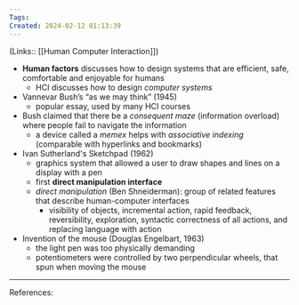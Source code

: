 ```yaml
---
Tags: 
Created: 2024-02-12 01:13:39
---
```

(Links:: [[Human Computer Interaction]])

- **Human factors** discusses how to design systems that are efficient, safe, comfortable and enjoyable for humans
	- HCI discusses how to design *computer systems*
- Vannevar Bush’s “as we may think” (1945)
	- popular essay, used by many HCI courses
- Bush claimed that there be a *consequent maze* (information overload) where people fail to navigate the information
	- a device called a *memex* helps with *associative indexing* (comparable with hyperlinks and bookmarks)
- Ivan Sutherland's Sketchpad (1962)
	- graphics system that allowed a user to draw shapes and lines on a display with a pen
	- first **direct manipulation interface**
	- *direct manipulation* (Ben Shneiderman): group of related features that describe human-computer interfaces
		- visibility of objects, incremental action, rapid feedback, reversibility, exploration, syntactic correctness of all actions, and replacing language with action
- Invention of the mouse (Douglas Engelbart, 1963)
	- the light pen was too physically demanding
	- potentiometers were controlled by two perpendicular wheels, that spun when moving the mouse

---
References: